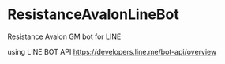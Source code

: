 # ResistanceAvalonLineBot
Resistance Avalon GM bot for LINE

using LINE BOT API https://developers.line.me/bot-api/overview
